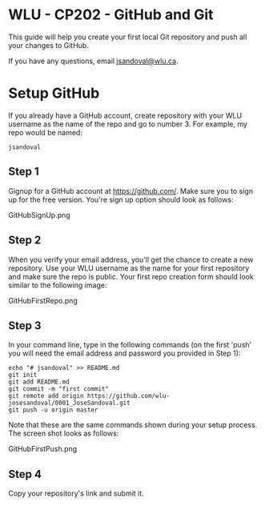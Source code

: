 # WLU - CP202 - GitHub and Git
This guide will help you create your first local Git repository and push all your changes to GitHub.

If you have any questions, email jsandoval@wlu.ca.

# Setup GitHub
If you already have a GitHub account, create repository with your WLU username as the name of the repo and go to number 3. For example, my repo would be named:

```
jsandoval
```

## Step 1
Gignup for a GitHub account at https://github.com/. Make sure you to sign up for the free version. You're sign up option should look as follows:

GitHubSignUp.png

## Step 2
When you verify your email address, you'll get the chance to create a new repository. Use your WLU username as the name for your first repository and make sure the repo is public. Your first repo creation form should look similar to the following image:

GitHubFirstRepo.png

## Step 3
In your command line, type in the following commands (on the first 'push' you will need the email address and password you provided in Step 1):

```
echo "# jsandoval" >> README.md
git init
git add README.md
git commit -m "first commit"
git remote add origin https://github.com/wlu-josesandoval/0001_JoseSandoval.git
git push -u origin master
```
Note that these are the same commands shown during your setup process. The screen shot looks as follows:

GitHubFirstPush.png

## Step 4
Copy your repository's link and submit it. 
